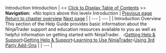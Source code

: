 ﻿
Introduction
Introduction
| \<\< [Click to Display Table of Contents](introduction.md) \>\> **Navigation:**   »No topics above this level«   Introduction | [Previous page](copyrights-1.md) [Return to chapter overview](welcome-1.md) [Next page](getting_started_operations-1.md) |
| --- | --- |
| Introduction Overview This section of the Help Guide provides basic information about the NinjaTrader support and education resources available to you as well as helpful information on getting started with NinjaTrader.   ›[Getting Help \& Support](getting_help__support-1.md)›[Getting Help \& Support](getting_help__support-1.md)›[Learning to Use NinjaTrader](learning_to_use_ninjatrader-1.md)›[Using 3rd Party Add\-Ons](using_3rd_party_add-ons-1.md) |
| --- |
